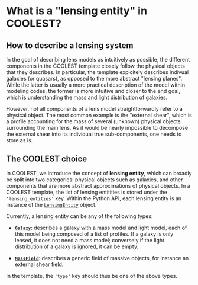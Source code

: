 # What is a "lensing entity" in COOLEST?

## How to describe a lensing system

In the goal of describing lens models as intuitively as possible, the different components in the COOLEST template closely follow the physical objects that they describes. In particular, the template explcitely describes indivual galaxies (or quasars), as opposed to the more abstract "lensing planes". While the latter is usually a more practical description of the model within modeling codes, the former is more intuitive and closer to the end goal, which is understanding the mass and light distribution of galaxies. 

However, not all components of a lens model straightforwardly refer to a physical object. The most common example is the "external shear", which is a profile accounting for the mass of several (unknown) physical objects surrounding the main lens. As it would be nearly impossible to decompose the external shear into its individual true sub-components, one needs to store as is.

## The COOLEST choice

In COOLEST, we introduce the concept of **lensing entity**, which can broadly be split into two categories: physical objects such as galaxies, and other components that are more abstract approximations of physical objects. In a COOLEST template, the list of lensing entitities is stored under the `'lensing_entities'` key. Within the Python API, each lensing entity is an instance of the [`LensingEntity`](https://coolest.readthedocs.io/en/latest/autoapi/coolest/template/classes/lensing_entity/index.html#coolest.template.classes.lensing_entity.LensingEntity) object.

Currently, a lensing entity can be any of the following types:

- [**`Galaxy`**](https://coolest.readthedocs.io/en/latest/autoapi/coolest/template/classes/galaxy/index.html#coolest.template.classes.galaxy.Galaxy): describes a galaxy with a mass model and light model, each of this model being composed of a list of profiles. If a galaxy is only lensed, it does not need a mass model; conversely if the light distribution of a galaxy is ignored, it can be empty.

- [**`MassField`**](https://coolest.readthedocs.io/en/latest/autoapi/coolest/template/classes/mass_field/index.html#coolest.template.classes.mass_field.MassField): describes a generic field of massive objects, for instance an external shear field.

In the template, the `'type'` key should thus be one of the above types.
